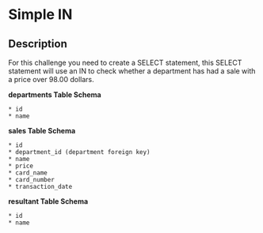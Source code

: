 # Simple IN
## Description

For this challenge you need to create a SELECT statement, this SELECT statement will use an IN to check whether a department has had a sale with a price over 98.00 dollars.

**departments Table Schema**
```
* id
* name
```

**sales Table Schema**
```
* id
* department_id (department foreign key)
* name
* price
* card_name
* card_number
* transaction_date
```

**resultant Table Schema**
```
* id
* name
```